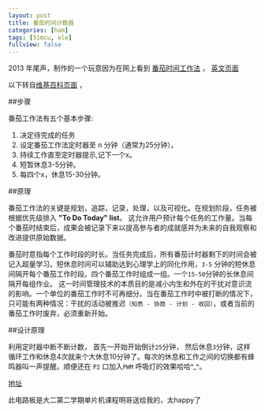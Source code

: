 ```yaml
---
layout: post
title: 番茄时间计数器
categories: [ham]
tags: [51mcu, ele]
fullview: false
---
```


2013 年尾声，制作的一个玩意因为在网上看到 [番茄时间工作法](http://zh.wikipedia.org/wiki/%E7%95%AA%E8%8C%84%E5%B7%A5%E4%BD%9C%E6%B3%95"番茄时间工作法") ，
[英文页面](http://en.wikipedia.org/wiki/Pomodoro_Technique "Pomodoro Technique") 

以下转自[维基百科页面](http://zh.wikipedia.org/wiki/%E7%95%AA%E8%8C%84%E5%B7%A5%E4%BD%9C%E6%B3%95"番茄时间工作法") ，

##步骤

番茄工作法有五个基本步骤:
1. 决定待完成的任务
2. 设定番茄工作法定时器至 n 分钟（通常为25分钟）。
3. 持续工作直至定时器提示,记下一个x。
4. 短暂休息3-5分钟。
5. 每四个x，休息15-30分钟。

##原理

番茄工作法的关键是规划，追踪，记录，处理，以及可视化。在规划阶段，任务被根据优先级排入 **"To Do Today" list**。 这允许用户预计每个任务的工作量。当每个番茄时结束后，成果会被记录下来以提高参与者的成就感并为未来的自我观察和改进提供原始数据。

番茄时意指每个工作时段的时长。当任务完成后，所有番茄计时器剩下的时间会被记入超量学习。短休息时间可以辅助达到心理学上的同化作用，``3-5`` 分钟的短休息间隔开每个番茄工作时段。四个番茄工作时组成一组。一个``15-50``分钟的长休息间隔开每组作业。
这一时间管理技术的本质目的是减小内生和外在的干扰对意识流的影响。一个单位的番茄工作时不可再细分。当在番茄工作时中被打断的情况下，只可能有两种情况：干扰的活动被推迟`（知悉 - 协商 - 计划 - 收回）`，或者当前的番茄工作时废弃，必须重新开始。

##设计原理

利用定时器中断不断计数， 首先一开始开始倒计`25`分钟， 然后休息`3`分钟，这样循环工作和休息4次就来个大休息10分钟了。每次的休息和工作之间的切换都有蜂鸣器叫一声提醒。顺便还在 ``P2`` 口加入``PWM`` 呼吸灯的效果哈哈^_^。

[地址](https://github.com/radio-ho0/new_tomato/)

此电路板是大二第二学期单片机课程明哥送给我的，太happy了
